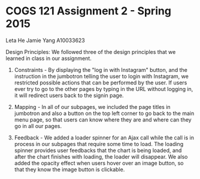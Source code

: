COGS 121 Assignment 2 - Spring 2015
===========
Leta He
Jamie Yang A10033623


Design Principles:
We followed three of the design principles that we learned in class in our assignment.
1) Constraints - By displaying the "log in with Instagram" button, and the instruction in the jumbotron telling the user to login with Instagram, we restricted possible actions that can be performed by the user. If users ever try to go to the other pages by typing in the URL without logging in, it will redirect users back to the signin page.

2) Mapping - In all of our subpages, we included the page titles in jumbotron and also a button on the top left corner to go back to the main menu page, so that users can know where they are and where can they go in all our pages. 

3) Feedback - We added a loader spinner for an Ajax call while the call is in process in our subpages that require some time to load. The loading spinner provides user feedbacks that the chart is being loaded, and after the chart finishes with loading, the loader will disappear. We also added the opacity effect when users hover over an image button, so that they know the image button is clickable.